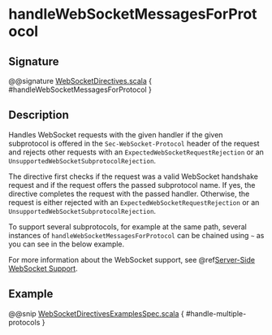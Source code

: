 # handleWebSocketMessagesForProtocol

## Signature

@@signature [WebSocketDirectives.scala](../../../../../../../../../akka-http/src/main/scala/akka/http/scaladsl/server/directives/WebSocketDirectives.scala) { #handleWebSocketMessagesForProtocol }

## Description

Handles WebSocket requests with the given handler if the given subprotocol is offered in the `Sec-WebSocket-Protocol`
header of the request and rejects other requests with an `ExpectedWebSocketRequestRejection` or an
`UnsupportedWebSocketSubprotocolRejection`.

The directive first checks if the request was a valid WebSocket handshake request and if the request offers the passed
subprotocol name. If yes, the directive completes the request with the passed handler. Otherwise, the request is
either rejected with an `ExpectedWebSocketRequestRejection` or an `UnsupportedWebSocketSubprotocolRejection`.

To support several subprotocols, for example at the same path, several instances of `handleWebSocketMessagesForProtocol` can
be chained using `~` as you can see in the below example.

For more information about the WebSocket support, see @ref[Server-Side WebSocket Support](../../../server-side/websocket-support.md).

## Example

@@snip [WebSocketDirectivesExamplesSpec.scala](../../../../../../../test/scala/docs/http/scaladsl/server/directives/WebSocketDirectivesExamplesSpec.scala) { #handle-multiple-protocols }